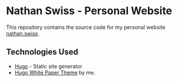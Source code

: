 # Nathan Swiss - Personal Website

This repository contains the source code for my personal website [nathan.swiss](https://nathan.swiss).

## Technologies Used

- [Hugo](https://gohugo.io/) - Static site generator
- [Hugo White Paper Theme](https://github.com/nthnbch/hugo-white-paper-theme) by me.
